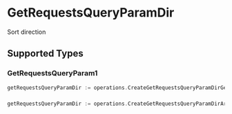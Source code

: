 # GetRequestsQueryParamDir

Sort direction


## Supported Types

### GetRequestsQueryParam1

```go
getRequestsQueryParamDir := operations.CreateGetRequestsQueryParamDirGetRequestsQueryParam1(operations.GetRequestsQueryParam1{/* values here */})
```

### 

```go
getRequestsQueryParamDir := operations.CreateGetRequestsQueryParamDirArrayOfgetRequestsQueryParamRequestsDir2([]operations.GetRequestsQueryParamRequestsDir2{/* values here */})
```

